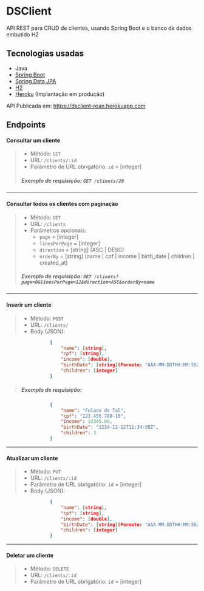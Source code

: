 # DSClient

API REST para CRUD de clientes, usando Spring Boot e o banco de dados embutido H2

## Tecnologias usadas

- Java
- [Spring Boot](https://spring.io/projects/spring-boot "Documentação do Spring Boot")
- [Spring Data JPA](https://spring.io/projects/spring-data-jpa "Documentação do Spring Data JPA")
- [H2](https://www.h2database.com "Site do H2")
- [Heroku](https://www.heroku.com "Site do Heroku") (Implantação em produção)

API Publicada em: https://dsclient-roan.herokuapp.com


## Endpoints

#### Consultar um cliente
> - Método: `GET`  
> - URL: `/clients/:id`
> - Parâmetro de URL obrigatório: `id` = [integer]    
> ##### Exemplo de requisição: `GET /clients/20`
---

#### Consultar todos os clientes com paginação
> - Método: `GET`  
> - URL: `/clients`  
> - Parâmetros opcionais:  
>   + `page` = [integer]
>   + `linesPerPage` = [integer]
>   + `direction` = [string] (ASC | DESC)
>   + `orderBy` = [string] (name | cpf | income | birth_date | children | created_at)  
> ##### Exemplo de requisição: `GET /clients?page=0&linesPerPage=12&direction=ASC&orderBy=name`
---

#### Inserir um cliente
> - Método: `POST`  
> - URL: `/clients/`
> - Body (JSON): 
```json
                {
                    "name": [string],
                    "cpf": [string],
                    "income": [double],
                    "birthDate": [string](Formato: "AAA-MM-DDTHH:MM:SSZ"),
                    "children": [integer]
                }
````
> ##### Exemplo de requisição:
```json
                {
                    "name": "Fulano de Tal",
                    "cpf": "123.456.789-10",
                    "income": 12345.00,
                    "birthDate": "1234-12-12T12:34:56Z",
                    "children": 3
                }
````
---

#### Atualizar um cliente
> - Método: `PUT`  
> - URL: `/clients/:id`
> - Parâmetro de URL obrigatório: `id` = [integer]  
> - Body (JSON):
```json
                {
                    "name": [string],
                    "cpf": [string],
                    "income": [double],
                    "birthDate": [string](Formato: "AAA-MM-DDTHH:MM:SSZ"),
                    "children": [integer]
                }
````
---

#### Deletar um cliente
> - Método: `DELETE`  
> - URL: `/clients/:id`
> - Parâmetro de URL obrigatório: `id` = [integer] 
